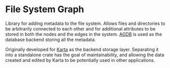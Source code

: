 # File System Graph

Library for adding metadata to the file system. Allows files and directories to be arbitrarily connected to each other and for additional attributes to be stored in both the nodes and the edges in the system. [AGDB](https://github.com/agnesoft/agdb) is used as the database backend storing all the metadata. 

Originally developed for [Karta](https://github.com/teodosin/karta) as the backend storage layer. Separating it into a standalone crate has the goal of maintainability, and allowing the data created and edited by Karta to be potentially used in other applications.
